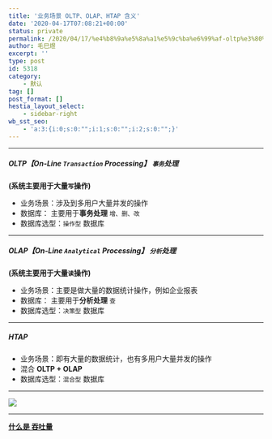 ```yaml
---
title: '业务场景 OLTP、OLAP、HTAP 含义'
date: '2020-04-17T07:08:21+00:00'
status: private
permalink: /2020/04/17/%e4%b8%9a%e5%8a%a1%e5%9c%ba%e6%99%af-oltp%e3%80%81olap%e3%80%81htap-%e5%90%ab%e4%b9%89
author: 毛巳煜
excerpt: ''
type: post
id: 5318
category:
    - 默认
tag: []
post_format: []
hestia_layout_select:
    - sidebar-right
wb_sst_seo:
    - 'a:3:{i:0;s:0:"";i:1;s:0:"";i:2;s:0:"";}'
---
```

- - - - - -

##### **OLTP**【On-Line `Transaction` Processing】 `事务`处理

**(系统主要用于大量`写`操作)**

- 业务场景：涉及到多用户大量并发的操作
- 数据库： 主要用于**事务处理** `增、删、改`
- 数据库选型：`操作型` 数据库

- - - - - -

##### **OLAP**【On-Line `Analytical` Processing】 `分析`处理

**(系统主要用于大量`读`操作)**

- 业务场景：主要是做大量的数据统计操作，例如企业报表
- 数据库： 主要用于**分析处理** `查`
- 数据库选型：`决策型` 数据库

- - - - - -

##### HTAP

- 业务场景：即有大量的数据统计，也有多用户大量并发的操作
- 混合 **OLTP + OLAP**
- 数据库选型：`混合型` 数据库

- - - - - -

[![](http://qiniu.dev-share.top/image/jpg/OLTP-OLAP.jpg)](http://qiniu.dev-share.top/image/jpg/OLTP-OLAP.jpg)

- - - - - -

**[什么是 吞吐量](http://www.dev-share.top/2019/11/07/%e4%bb%80%e4%b9%88%e6%98%af-%e5%90%9e%e5%90%90%e9%87%8f/ "什么是 吞吐量")**